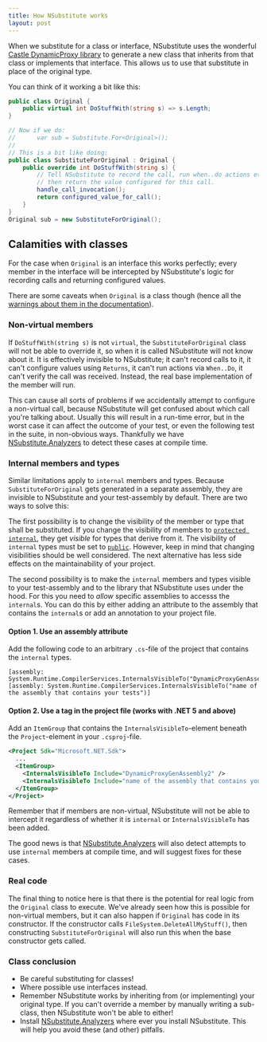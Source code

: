 ```yaml
---
title: How NSubstitute works
layout: post
---
```


When we substitute for a class or interface, NSubstitute uses the wonderful [Castle DynamicProxy library](https://github.com/castleproject/Core) to generate a new class that inherits from that class or implements that interface. This allows us to use that substitute in place of the original type.

You can think of it working a bit like this:

<!--
```requiredcode
public static void handle_call_invocation() {}
public static int configured_value_for_call() => 42;
```
-->

```csharp
public class Original {
    public virtual int DoStuffWith(string s) => s.Length;
}

// Now if we do:
//      var sub = Substitute.For<Original>();
//
// This is a bit like doing:
public class SubstituteForOriginal : Original {
    public override int DoStuffWith(string s) {
        // Tell NSubstitute to record the call, run when..do actions etc,
        // then return the value configured for this call.
        handle_call_invocation();
        return configured_value_for_call();
    }
}
Original sub = new SubstituteForOriginal();
```

## Calamities with classes

For the case when `Original` is an interface this works perfectly; every member in the interface will be intercepted by NSubstitute's logic for recording calls and returning configured values.

There are some caveats when `Original` is a class though (hence all the [warnings about them in the documentation](/help/creating-a-substitute#substituting-infrequently-and-carefully-for-classes)).

### Non-virtual members

If `DoStuffWith(string s)` is not `virtual`, the `SubstituteForOriginal` class will not be able to override it, so when it is called NSubstitute will not know about it. It is effectively invisible to NSubstitute; it can't record calls to it, it can't configure values using `Returns`, it can't run actions via `When..Do`, it can't verify the call was received. Instead, the real base implementation of the member will run.

This can cause all sorts of problems if we accidentally attempt to configure a non-virtual call, because NSubstitute will get confused about which call you're talking about. Usually this will result in a run-time error, but in the worst case it can affect the outcome of your test, or even the following test in the suite, in non-obvious ways. Thankfully we have [NSubstitute.Analyzers](/help/nsubstitute-analysers) to detect these cases at compile time.

### Internal members and types

Similar limitations apply to `internal` members and types. Because `SubstituteForOriginal` gets generated in a separate assembly, they are invisible to NSubstitute and your test-assembly by default. There are two ways to solve this:

The first possibility is to change the visibility of the member or type that shall be substituted. If you change the visibility of members to [`protected internal`](https://docs.microsoft.com/en-us/dotnet/csharp/language-reference/keywords/protected-internal), they get _visible_ for types that derive from it. The visibility of `internal` types must be set to [`public`](https://learn.microsoft.com/en-us/dotnet/csharp/language-reference/keywords/public). However, keep in mind that changing visibilities should be well considered. The next alternative has less side effects on the maintainability of your project.

The second possibility is to make the `internal` members and types visible to your test-assembly and to the library that NSubstitute uses under the hood. For this you need to _allow_ specific assemblies to accesss the `internal`s. You can do this by either adding an attribute to the assembly that contains the `internal`s or add an annotation to your project file.

#### Option 1. Use an assembly attribute
Add the following code to an arbitrary `.cs`-file of the project that contains the `internal` types.
```
[assembly: System.Runtime.CompilerServices.InternalsVisibleTo("DynamicProxyGenAssembly2")]
[assembly: System.Runtime.CompilerServices.InternalsVisibleTo("name of the assembly that contains your tests")]
```

#### Option 2. Use a tag in the project file (works with .NET 5 and above)
Add an `ItemGroup` that contains the `InternalsVisibleTo`-element beneath the `Project`-element in your `.csproj`-file.
```xml
<Project Sdk="Microsoft.NET.Sdk">
  ...
  <ItemGroup>
    <InternalsVisibleTo Include="DynamicProxyGenAssembly2" />
    <InternalsVisibleTo Include="name of the assembly that contains your tests" />
  </ItemGroup>
</Project>
```

Remember that if members are non-virtual, NSubstitute will not be able to intercept it regardless of whether it is `internal` or `InternalsVisibleTo` has been added.

The good news is that [NSubstitute.Analyzers](/help/nsubstitute-analysers) will also detect attempts to use `internal` members at compile time, and will suggest fixes for these cases.

### Real code

The final thing to notice here is that there is the potential for real logic from the `Original` class to execute. We've already seen how this is possible for non-virtual members, but it can also happen if `Original` has code in its constructor. If the constructor calls `FileSystem.DeleteAllMyStuff()`, then constructing `SubstituteForOriginal` will also run this when the base constructor gets called.

### Class conclusion

* Be careful substituting for classes!
* Where possible use interfaces instead.
* Remember NSubstitute works by inheriting from (or implementing) your original type. If you can't override a member by manually writing a sub-class, then NSubstitute won't be able to either!
* Install [NSubstitute.Analyzers](/help/nsubstitute-analysers) where ever you install NSubstitute. This will help you avoid these (and other) pitfalls.


